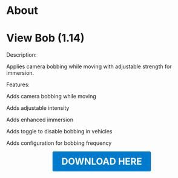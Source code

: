 # About

# View Bob (1.14)

Description:

Applies camera bobbing while moving with adjustable strength for immersion.

Features:

Adds camera bobbing while moving

Adds adjustable intensity

Adds enhanced immersion

Adds toggle to disable bobbing in vehicles

Adds configuration for bobbing frequency

<p align="center"><a href="https://github.com/LiliaFramework/Modules/raw/refs/heads/gh-pages/viewbob.zip" style="display:inline-block;padding:12px 24px;font-size:1.5rem;font-weight:bold;text-decoration:none;color:#fff;background-color:#007acc;border-radius:4px;">DOWNLOAD HERE</a></p>
